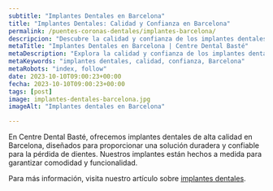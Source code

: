 ```yaml
---
subtitle: "Implantes Dentales en Barcelona"
title: "Implantes Dentales: Calidad y Confianza en Barcelona"
permalink: /puentes-coronas-dentales/implantes-barcelona/
descripcion: "Descubre la calidad y confianza de los implantes dentales en Barcelona."
metaTitle: "Implantes Dentales en Barcelona | Centre Dental Basté"
metaDescription: "Explora la calidad y confianza de los implantes dentales en Barcelona para una sonrisa renovada."
metaKeywords: "implantes dentales, calidad, confianza, Barcelona"
metaRobots: "index, follow"
date: 2023-10-10T09:00:23+00:00
fecha: 2023-10-10T09:00:23+00:00
tags: [post]
image: implantes-dentales-barcelona.jpg
imageAlt: "Implantes dentales en Barcelona"

---
```


En Centre Dental Basté, ofrecemos implantes dentales de alta calidad en Barcelona, diseñados para proporcionar una solución duradera y confiable para la pérdida de dientes. Nuestros implantes están hechos a medida para garantizar comodidad y funcionalidad.

Para más información, visita nuestro artículo sobre [implantes dentales](https://centredentalbaste.com/puentes-coronas-dentales/implantes-barcelona/). 